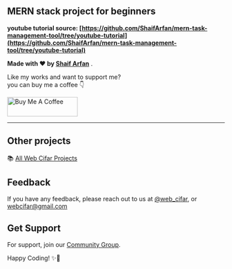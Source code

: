 ## MERN stack project for beginners

**youtube tutorial source: [https://github.com/ShaifArfan/mern-task-management-tool/tree/youtube-tutorial](https://github.com/ShaifArfan/mern-task-management-tool/tree/youtube-tutorial)**

**Made with ❤️ by [Shaif Arfan][arfan-ig]**
.

Like my works and want to support me? <br>
you can buy me a coffee 👇

<a href="https://www.buymeacoffee.com/shaifarfan08" target="_blank"><img src="https://cdn.buymeacoffee.com/buttons/v2/default-blue.png" alt="Buy Me A Coffee" style="height: 45px !important;width: 162.75px !important;" ></a>

---

## Other projects

📚 [All Web Cifar Projects][wc-projects]

## Feedback

If you have any feedback, please reach out to us at [@web_cifar][wc-ig], or webcifar@gmail.com

## Get Support

For support, join our [Community Group][wc-fb-group].

Happy Coding! ✨🚀

[yt-link]: https://youtube.com/WebCifarOfficial
[arfan-ig]: http://instagram.com/shaifarfan08
[wc-ig]: http://instagram.com/web_cifar
[wc-projects]: https://github.com/ShaifArfan/wc-project-tutorials
[wc-fb-group]: https://www.facebook.com/groups/webcifar
